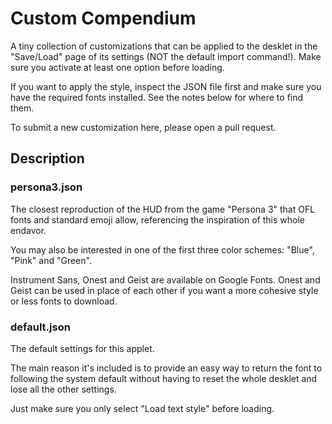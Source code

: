 # Custom Compendium

A tiny collection of customizations that can be applied to the desklet
in the "Save/Load" page of its settings (NOT the default import command!).
Make sure you activate at least one option before loading.

If you want to apply the style, inspect the JSON file first and make sure
you have the required fonts installed. See the notes below for where to find them.

To submit a new customization here, please open a pull request.

## Description

### persona3.json

The closest reproduction of the HUD from the game "Persona 3" that OFL fonts
and standard emoji allow, referencing the inspiration of this whole endavor.

You may also be interested in one of the first three color schemes:
"Blue", "Pink" and "Green".

Instrument Sans, Onest and Geist are available on Google Fonts.
Onest and Geist can be used in place of each other if you want
a more cohesive style or less fonts to download.

### default.json

The default settings for this applet.

The main reason it's included is to provide an easy way to return the font
to following the system default without having to reset the whole desklet
and lose all the other settings.

Just make sure you only select "Load text style" before loading.
